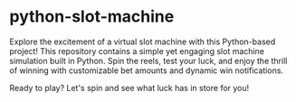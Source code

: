 # python-slot-machine
Explore the excitement of a virtual slot machine with this Python-based project! This repository contains a simple yet engaging slot machine simulation built in Python. Spin the reels, test your luck, and enjoy the thrill of winning with customizable bet amounts and dynamic win notifications.

Ready to play? Let's spin and see what luck has in store for you!
